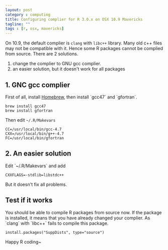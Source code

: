 ```yaml
---
layout: post
category : computing
title: Configuring complier for R 3.0.x on OSX 10.9 Mavericks
tagline: ""
tags : [r, osx, mavericks]
---
```


On 10.9, the default complier is `clang` with `libc++` library. Many old c++ files may not be compatible with it. Hence some R packages cannot be complied from source. There are 2 solutions.
<ol>
    <li>change the complier to GNU gcc complier.</li>
    <li>an easier solution, but it doesn't work for all packages</li>
</ol>
<h2>1. GNC gcc complier</h2>
First of all, install <a href="http://brew.sh">Homebrew</a>, then install `gcc47` and `gfortran`.

    brew install gcc47
    brew install gfortran

Then edit `~/.R/Makevars`

    CC=/usr/local/bin/gcc-4.7
    CXX=/usr/local/bin/g++-4.7
    FC=/usr/local/bin/gfortran

<h2>2. An easier solution</h2>
Edit `~/.R/Makevars` and add

    CXXFLAGS=-stdlib=libstdc++

But it doesn't fix all problems.
<h2>Test if it works</h2>
You should be able to compile R packages from source now. If the package is installed, it means that you have already changed your complier. As `clang` with `libc++` fails to compile this package.

 
    install.packages("SuppDists", type="source")


Happy R coding~
